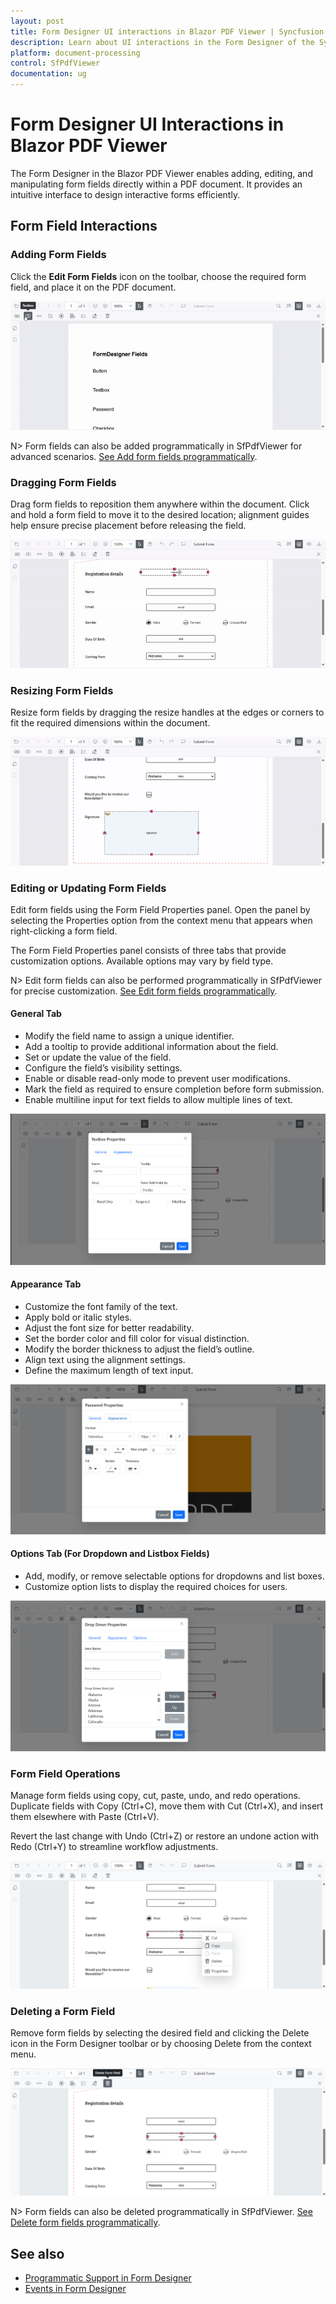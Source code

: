 ```yaml
---
layout: post
title: Form Designer UI interactions in Blazor PDF Viewer | Syncfusion
description: Learn about UI interactions in the Form Designer of the Syncfusion Blazor PDF Viewer (SfPdfViewer2) component.
platform: document-processing
control: SfPdfViewer
documentation: ug
---
```


# Form Designer UI Interactions in Blazor PDF Viewer

The Form Designer in the Blazor PDF Viewer enables adding, editing, and manipulating form fields directly within a PDF document. It provides an intuitive interface to design interactive forms efficiently.

## Form Field Interactions

### Adding Form Fields

Click the **Edit Form Fields** icon on the toolbar, choose the required form field, and place it on the PDF document.

![Add form fields using the Form Designer in SfPdfViewer](form-designer-images/add-formfields-formdesigner-sfpdfviewer.gif)

N> Form fields can also be added programmatically in SfPdfViewer for advanced scenarios.
[See Add form fields programmatically](./create-programmatically).

### Dragging Form Fields

Drag form fields to reposition them anywhere within the document. Click and hold a form field to move it to the desired location; alignment guides help ensure precise placement before releasing the field.

![Drag form fields in the Form Designer in SfPdfViewer](form-designer-images/drag-formfields-formdesigner-sfpdfviewer.gif)

### Resizing Form Fields

Resize form fields by dragging the resize handles at the edges or corners to fit the required dimensions within the document.

![Resize form fields in the Form Designer in SfPdfViewer](form-designer-images/resize-formfields-formdesigner-sfpdfviewer.gif)

### Editing or Updating Form Fields

Edit form fields using the Form Field Properties panel. Open the panel by selecting the Properties option from the context menu that appears when right-clicking a form field.

The Form Field Properties panel consists of three tabs that provide customization options. Available options may vary by field type.

N> Edit form fields can also be performed programmatically in SfPdfViewer for precise customization.
[See Edit form fields programmatically](./create-programmatically).

#### General Tab

* Modify the field name to assign a unique identifier.
* Add a tooltip to provide additional information about the field.
* Set or update the value of the field.
* Configure the field’s visibility settings.
* Enable or disable read-only mode to prevent user modifications.
* Mark the field as required to ensure completion before form submission.
* Enable multiline input for text fields to allow multiple lines of text.

![Edit properties in a textbox field](form-designer-images/textbox-propertypanel-sfpdfviewer.png)

#### Appearance Tab

* Customize the font family of the text.
* Apply bold or italic styles.
* Adjust the font size for better readability.
* Set the border color and fill color for visual distinction.
* Modify the border thickness to adjust the field’s outline.
* Align text using the alignment settings.
* Define the maximum length of text input.

![Edit appearance properties in a password field](form-designer-images/password-properypanel-apperance-formdesigner-sfpdfviewer.png)

#### Options Tab (For Dropdown and Listbox Fields)

* Add, modify, or remove selectable options for dropdowns and list boxes.
* Customize option lists to display the required choices for users.

![Edit options in a dropdown field](form-designer-images/dropdown-properypanel-options-sfpdfviewer.png)

### Form Field Operations

Manage form fields using copy, cut, paste, undo, and redo operations. Duplicate fields with Copy (Ctrl+C), move them with Cut (Ctrl+X), and insert them elsewhere with Paste (Ctrl+V).

Revert the last change with Undo (Ctrl+Z) or restore an undone action with Redo (Ctrl+Y) to streamline workflow adjustments.

![Form field operations using the context menu](form-designer-images/formfield-operations-sfpdfviewer.png)

### Deleting a Form Field

Remove form fields by selecting the desired field and clicking the Delete icon in the Form Designer toolbar or by choosing Delete from the context menu.

![Delete a form field through the UI](form-designer-images/delete-formfields-formdesigner-sfpdfviewer.png)

N> Form fields can also be deleted programmatically in SfPdfViewer.
[See Delete form fields programmatically](./create-programmatically).

## See also

* [Programmatic Support in Form Designer](./create-programmatically)
* [Events in Form Designer](./events)